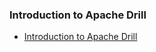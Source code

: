 ### Introduction to Apache Drill

* [Introduction to Apache Drill](https://www.polarsparc.com/xhtml/Drill.html)
